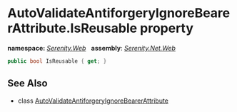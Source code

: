 # AutoValidateAntiforgeryIgnoreBearerAttribute.IsReusable property
**namespace:** *[Serenity.Web](../../README.md#serenity.web-namespace)*   **assembly**: *[Serenity.Net.Web](../../README.md)*

```csharp
public bool IsReusable { get; }
```

## See Also

* class [AutoValidateAntiforgeryIgnoreBearerAttribute](../AutoValidateAntiforgeryIgnoreBearerAttribute.md)